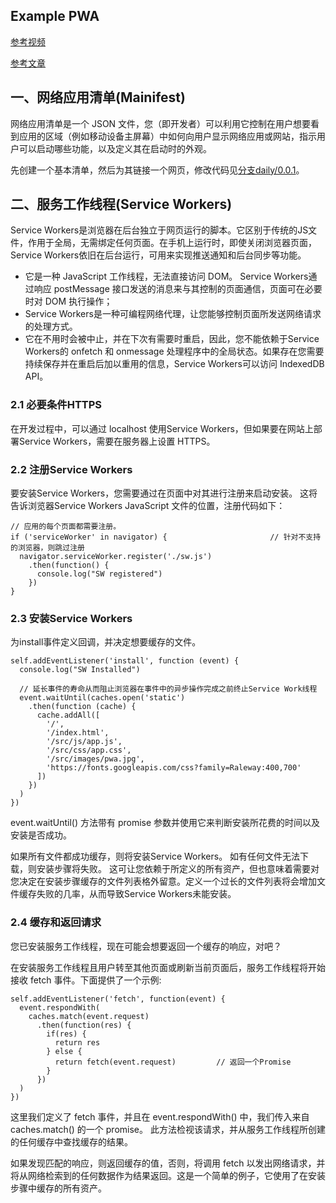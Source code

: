 Example PWA
---

[参考视频](https://www.youtube.com/watch?v=I3jTvWj8JrQ)

[参考文章](https://developers.google.com/web/fundamentals/primers/service-workers/)

## 一、网络应用清单(Mainifest)

网络应用清单是一个 JSON 文件，您（即开发者）可以利用它控制在用户想要看到应用的区域（例如移动设备主屏幕）中如何向用户显示网络应用或网站，指示用户可以启动哪些功能，以及定义其在启动时的外观。

先创建一个基本清单，然后为其链接一个网页，修改代码见[分支daily/0.0.1](https://github.com/Bian2017/bgl-example-pwa/commit/817750fcda0afdef2c08884e09e5daf6ae63a45f)。

## 二、服务工作线程(Service Workers)

Service Workers是浏览器在后台独立于网页运行的脚本。它区别于传统的JS文件，作用于全局，无需绑定任何页面。在手机上运行时，即使关闭浏览器页面，Service Workers依旧在后台运行，可用来实现推送通知和后台同步等功能。

+ 它是一种 JavaScript 工作线程，无法直接访问 DOM。 Service Workers通过响应 postMessage 接口发送的消息来与其控制的页面通信，页面可在必要时对 DOM 执行操作；
+ Service Workers是一种可编程网络代理，让您能够控制页面所发送网络请求的处理方式。
+ 它在不用时会被中止，并在下次有需要时重启，因此，您不能依赖于Service Workers的 onfetch 和 onmessage 处理程序中的全局状态。如果存在您需要持续保存并在重启后加以重用的信息，Service Workers可以访问 IndexedDB API。

### 2.1 必要条件HTTPS

在开发过程中，可以通过 localhost 使用Service Workers，但如果要在网站上部署Service Workers，需要在服务器上设置 HTTPS。

### 2.2 注册Service Workers

要安装Service Workers，您需要通过在页面中对其进行注册来启动安装。 这将告诉浏览器Service Workers JavaScript 文件的位置，注册代码如下：

```JS
// 应用的每个页面都需要注册。
if ('serviceWorker' in navigator) {                       // 针对不支持的浏览器，则跳过注册
  navigator.serviceWorker.register('./sw.js')
    .then(function() {
      console.log("SW registered")
    })
}
```

### 2.3 安装Service Workers

为install事件定义回调，并决定想要缓存的文件。

```JS
self.addEventListener('install', function (event) {
  console.log("SW Installed")

  // 延长事件的寿命从而阻止浏览器在事件中的异步操作完成之前终止Service Work线程
  event.waitUntil(caches.open('static')
    .then(function (cache) {
      cache.addAll([
        '/',
        '/index.html',
        '/src/js/app.js',
        '/src/css/app.css',
        '/src/images/pwa.jpg',
        'https://fonts.googleapis.com/css?family=Raleway:400,700'
      ])
    })
  )
})
```

event.waitUntil() 方法带有 promise 参数并使用它来判断安装所花费的时间以及安装是否成功。

如果所有文件都成功缓存，则将安装Service Workers。 如有任何文件无法下载，则安装步骤将失败。 这可让您依赖于所定义的所有资产，但也意味着需要对您决定在安装步骤缓存的文件列表格外留意。定义一个过长的文件列表将会增加文件缓存失败的几率，从而导致Service Workers未能安装。

### 2.4 缓存和返回请求

您已安装服务工作线程，现在可能会想要返回一个缓存的响应，对吧？

在安装服务工作线程且用户转至其他页面或刷新当前页面后，服务工作线程将开始接收 fetch 事件。下面提供了一个示例:

```JS
self.addEventListener('fetch', function(event) {
  event.respondWith(
    caches.match(event.request)
      .then(function(res) {
        if(res) {
          return res
        } else {
          return fetch(event.request)         // 返回一个Promise
        }
      })
  )
})
```

这里我们定义了 fetch 事件，并且在 event.respondWith() 中，我们传入来自 caches.match() 的一个 promise。 此方法检视该请求，并从服务工作线程所创建的任何缓存中查找缓存的结果。

如果发现匹配的响应，则返回缓存的值，否则，将调用 fetch 以发出网络请求，并将从网络检索到的任何数据作为结果返回。这是一个简单的例子，它使用了在安装步骤中缓存的所有资产。